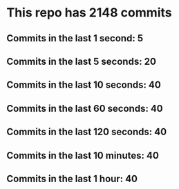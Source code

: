 # This repo has 2148 commits

## Commits in the last 1 second: 5
## Commits in the last 5 seconds: 20
## Commits in the last 10 seconds: 40
## Commits in the last 60 seconds: 40
## Commits in the last 120 seconds: 40
## Commits in the last 10 minutes: 40
## Commits in the last 1 hour: 40
